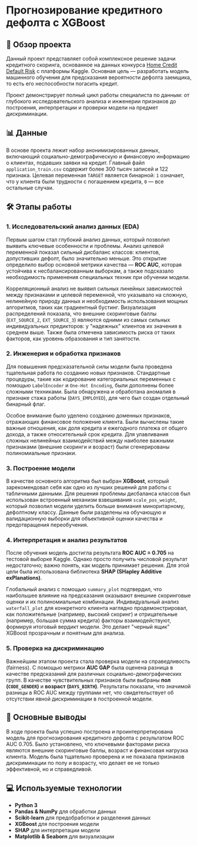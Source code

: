 # Прогнозирование кредитного дефолта с XGBoost

## 📄 Обзор проекта

Данный проект представляет собой комплексное решение задачи кредитного скоринга, основанное на данных конкурса [Home Credit Default Risk](https://www.kaggle.com/c/home-credit-default-risk) с платформы Kaggle. Основная цель — разработать модель машинного обучения для предсказания вероятности дефолта заемщика, то есть его неспособности погасить кредит.

Проект демонстрирует полный цикл работы специалиста по данным: от глубокого исследовательского анализа и инженерии признаков до построения, интерпретации и проверки модели на предмет дискриминации.

## 📊 Данные

В основе проекта лежит набор анонимизированных данных, включающий социально-демографическую и финансовую информацию о клиентах, подавших заявки на кредит. Главный файл `application_train.csv` содержит более 300 тысяч записей и 122 признака. Целевая переменная `TARGET` является бинарной: `1` означает, что у клиента были трудности с погашением кредита, `0` — все остальные случаи.

## 🛠️ Этапы работы

### 1. Исследовательский анализ данных (EDA)

Первым шагом стал глубокий анализ данных, который позволил выявить ключевые особенности и проблемы. Анализ целевой переменной показал сильный дисбаланс классов: клиентов, допустивших дефолт, было значительно меньше. Это открытие определило выбор основной метрики качества — **ROC AUC**, которая устойчива к несбалансированным выборкам, а также подсказало необходимость применения специальных техник при обучении модели.

Корреляционный анализ не выявил сильных линейных зависимостей между признаками и целевой переменной, что указывало на сложную, нелинейную природу данных и необходимость использования мощных алгоритмов, таких как градиентный бустинг. Визуализация распределений показала, что внешние скоринговые баллы (`EXT_SOURCE_2`, `EXT_SOURCE_3`) являются одними из самых сильных индивидуальных предикторов: у "надежных" клиентов их значения в среднем выше. Также была отмечена зависимость риска от таких факторов, как уровень образования и тип занятости.

### 2. Инженерия и обработка признаков

Для повышения предсказательной силы модели была проведена тщательная работа по созданию новых признаков. Стандартные процедуры, такие как кодирование категориальных переменных с помощью `LabelEncoder` и `One-Hot Encoding`, были дополнены более сложными техниками. Была обнаружена и обработана аномалия в признаке стажа работы (`DAYS_EMPLOYED`), для чего был создан отдельный бинарный флаг.

Особое внимание было уделено созданию доменных признаков, отражающих финансовое положение клиента. Были вычислены такие важные отношения, как доля кредита и ежегодного платежа от общего дохода, а также относительный срок кредита. Для улавливания сложных нелинейных взаимодействий между наиболее важными признаками (внешние скоринги и возраст) были сгенерированы полиномиальные признаки.

### 3. Построение модели

В качестве основного алгоритма был выбран **XGBoost**, который зарекомендовал себя как одно из лучших решений для работы с табличными данными. Для решения проблемы дисбаланса классов был использован встроенный механизм взвешивания `scale_pos_weight`, который позволил модели уделить больше внимания миноритарному, дефолтному классу. Данные были разделены на обучающую и валидационную выборки для объективной оценки качества и предотвращения переобучения.

### 4. Интерпретация и анализ результатов

После обучения модель достигла результата **ROC AUC = 0.705** на тестовой выборке Kaggle. Однако просто получить числовой результат недостаточно; важно понять, как модель принимает решения. Для этой цели была использована библиотека **SHAP (SHapley Additive exPlanations)**.

Глобальный анализ с помощью `summary_plot` подтвердил, что наибольшее влияние на предсказания оказывают внешние скоринговые оценки и их полиномиальные комбинации. Индивидуальный анализ `waterfall_plot` для конкретного клиента наглядно продемонстрировал, как положительные (например, высокий скоринг) и отрицательные (например, большая сумма кредита) факторы взаимодействуют, формируя итоговый вердикт модели. Это делает "черный ящик" XGBoost прозрачным и понятным для анализа.

### 5. Проверка на дискриминацию

Важнейшим этапом проекта стала проверка модели на справедливость (fairness). С помощью метрики **AUC GAP** была оценена разница в качестве предсказаний для различных социально-демографических групп. В качестве чувствительных признаков были выбраны **пол (`CODE_GENDER`)** и **возраст (`DAYS_BIRTH`)**. Результаты показали, что значимой разницы в ROC AUC между группами нет, что свидетельствует об отсутствии явной дискриминации в построенной модели.

## 🚀 Основные выводы

В ходе проекта была успешно построена и проинтерпретирована модель для прогнозирования кредитного дефолта с результатом ROC AUC 0.705. Было установлено, что ключевыми факторами риска являются внешние скоринговые баллы, возраст и финансовая нагрузка клиента. Модель была тщательно проверена и не показала признаков дискриминации по полу и возрасту, что делает ее не только эффективной, но и справедливой.

## 💻 Используемые технологии

-   **Python 3**
-   **Pandas & NumPy** для обработки данных
-   **Scikit-learn** для предобработки и разделения данных
-   **XGBoost** для построения модели
-   **SHAP** для интерпретации модели
-   **Matplotlib & Seaborn** для визуализации
